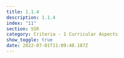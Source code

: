 ```yaml
---
title: 1.1.4
description: 1.1.4
index: "11"
section: SSR
category: Criteria - 1 Curricular Aspects
show_toggle: true
date: 2022-07-01T11:09:48.187Z
---
```

